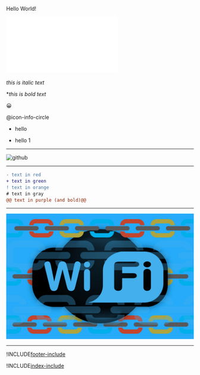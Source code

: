 Hello World!

![Heading-file](./Heading.md)


*this is italic text*

**this is bold text*



:grinning:

 @icon-info-circle

- hello 

+ hello 1 

---
![github](https://cloud.githubusercontent.com/assets/17016297/18839843/0e06a67a-83d2-11e6-993a-b35a182500e0.png)

---

```diff
- text in red
+ text in green
! text in orange
# text in gray
@@ text in purple (and bold)@@
```

---

![Solutions area](./wifi.jpg)

---

!INCLUDE[footer-include](./footer.md)


!INCLUDE[index-include](./index.yml)
